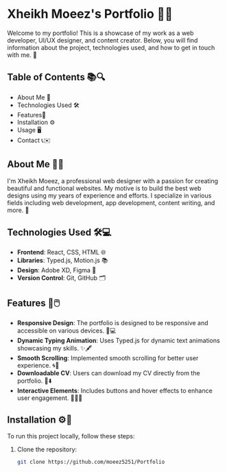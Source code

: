 # Xheikh Moeez's Portfolio 🎨✨

Welcome to my portfolio! This is a showcase of my work as a web developer, UI/UX designer, and content creator. Below, you will find information about the project, technologies used, and how to get in touch with me. 📩

## Table of Contents 📚🔍

- About Me 👤
- Technologies Used 🛠️
- Features🌟
- Installation ⚙️
- Usage 🖥️
- Contact 📞✉️

## About Me 👨‍💻

I'm Xheikh Moeez, a professional web designer with a passion for creating beautiful and functional websites. My motive is to build the best web designs using my years of experience and efforts. I specialize in various fields including web development, app development, content writing, and more. 🚀

## Technologies Used 🛠️💻

- **Frontend**: React, CSS, HTML 🌐
- **Libraries**: Typed.js, Motion.js 📚
- **Design**: Adobe XD, Figma 🎨
- **Version Control**: Git, GitHub 🗂️

## Features 🌟🖱️

- **Responsive Design**: The portfolio is designed to be responsive and accessible on various devices. 📱💻
- **Dynamic Typing Animation**: Uses Typed.js for dynamic text animations showcasing my skills. ✨🖋️
- **Smooth Scrolling**: Implemented smooth scrolling for better user experience. 🌀🔄
- **Downloadable CV**: Users can download my CV directly from the portfolio. 📄⬇️
- **Interactive Elements**: Includes buttons and hover effects to enhance user engagement. 🔘🤹‍♂️

## Installation ⚙️🔧

To run this project locally, follow these steps:

1. Clone the repository:
   ```bash
   git clone https://github.com/moeez5251/Portfolio
   ```
